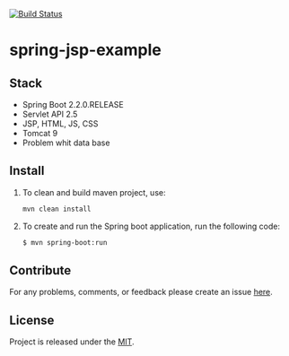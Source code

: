 [![Build Status](https://travis-ci.org/egnaf/spring-jsp-example.svg)](https://travis-ci.org/egnaf/spring-jsp-example)

# spring-jsp-example

## Stack
- Spring Boot 2.2.0.RELEASE
- Servlet API 2.5
- JSP, HTML, JS, CSS
- Tomcat 9
- Problem whit data base

## Install
1. To clean and build maven project, use:
    ```bash
    mvn clean install
    ```
2. To create and run the Spring boot application, run the following code:
    ```bash
    $ mvn spring-boot:run
    ```

## Contribute
For any problems, comments, or feedback please create an issue 
[here](https://github.com/egnaf/spring-web-jsp-example/issues).
<br>

## License
Project is released under the [MIT](https://en.wikipedia.org/wiki/MIT_License).
